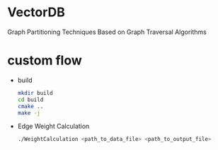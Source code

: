 # VectorDB
Graph Partitioning Techniques Based on Graph Traversal Algorithms

# custom flow
* build
    ```bash
    mkdir build
    cd build
    cmake ..
    make -j
    ```


* Edge Weight Calculation
    ```bash
    ./WeightCalculation <path_to_data_file> <path_to_output_file>
    ```
